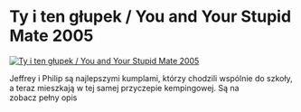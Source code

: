 Ty i ten głupek / You and Your Stupid Mate 2005 
=============
[![Ty i ten głupek / You and Your Stupid Mate 2005 ](http://vidos.pl/images/player.gif)](http://vidos.pl/ty-i-ten-glupek-you-and-your-stupid-mate-2005)

 Jeffrey i Philip są najlepszymi kumplami, którzy chodzili wspólnie do szkoły, a teraz mieszkają w tej samej przyczepie kempingowej. Są na zobacz pełny opis
